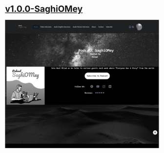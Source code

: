 # [v1.0.0-SaghiOMey](https://v1-0-0-saghiomey.netlify.app)

[![v1.0.0-saghiomey](https://raw.githubusercontent.com/SaghiOMey/v1.0.0-saghiomey/master/public/v1.0.0.png "v1.0.0-saghiomey")](https://v1-0-0-saghiomey.netlify.app/)
